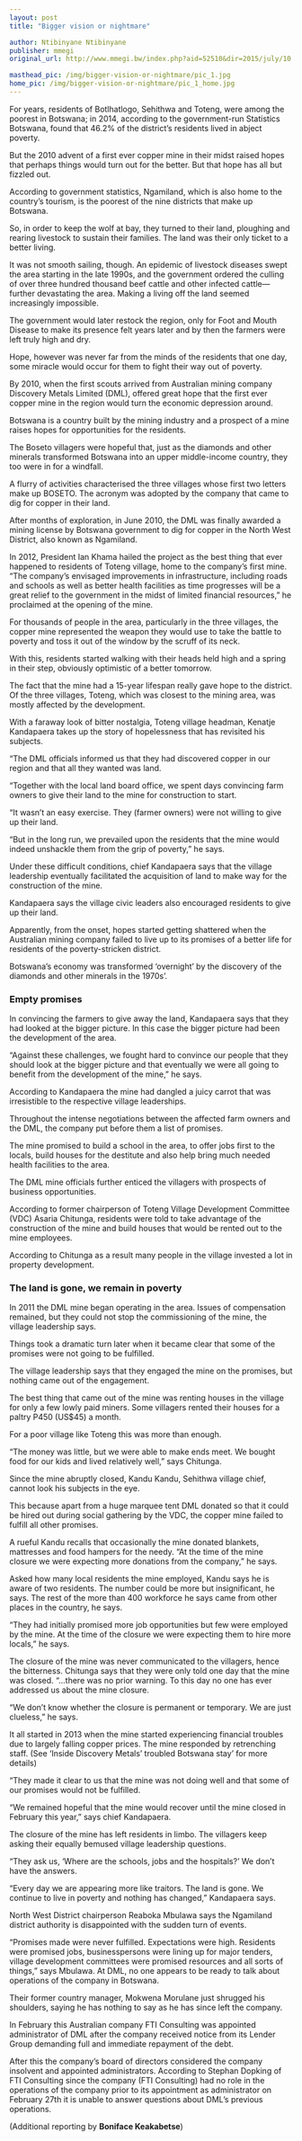 ```yaml
---
layout: post
title: "Bigger vision or nightmare"

author: Ntibinyane Ntibinyane
publisher: mmegi
original_url: http://www.mmegi.bw/index.php?aid=52510&dir=2015/july/10

masthead_pic: /img/bigger-vision-or-nightmare/pic_1.jpg
home_pic: /img/bigger-vision-or-nightmare/pic_1_home.jpg
---
```


<span class="drop-cap">F</span>or years, residents of Botlhatlogo, Sehithwa and Toteng, were among the poorest in Botswana; in 2014, according to the government-run Statistics Botswana, found that 46.2% of the district’s residents lived in abject poverty.

But the 2010 advent of a first ever copper mine in their midst raised hopes that perhaps things would turn out for the better. But that hope has all but fizzled out.

According to government statistics, Ngamiland, which is also home to the country’s tourism, is the poorest of the nine districts that make up Botswana.

So, in order to keep the wolf at bay, they turned to their land, ploughing and rearing livestock to sustain their families.  The land was their only ticket to a better living.

It was not smooth sailing, though. An epidemic of livestock diseases swept the area starting in the late 1990s, and the government ordered the culling of over three hundred                                                                                                                                           thousand beef cattle and other infected cattle—further devastating the area. Making a living off the land seemed increasingly impossible.

The government would later restock the region, only for Foot and Mouth Disease to make its presence felt years later and by then the farmers were left truly high and dry.

Hope, however was never far from the minds of the residents that one day, some miracle would occur for them to fight their way out of poverty.

By 2010, when the first scouts arrived from Australian mining company Discovery Metals Limited (DML), offered great hope that the first ever copper mine in the region would turn the economic depression around.

Botswana is a country built by the mining industry and a prospect of a mine raises hopes for opportunities for the residents.

The Boseto villagers were hopeful that, just as the diamonds and other minerals transformed Botswana into an upper middle-income country, they too were in for a windfall.

A flurry of activities characterised the three villages whose first two letters make up BOSETO. The acronym was adopted by the company that came to dig for copper in their land.

After months of exploration, in June 2010, the DML was finally awarded a mining license by Botswana government to dig for copper in the North West District, also known as Ngamiland.

In 2012, President Ian Khama hailed the project as the best thing that ever happened to residents of Toteng village, home to the company’s first mine. “The company’s envisaged improvements in infrastructure, including roads and schools as well as better health facilities as time progresses will be a great relief to the government in the midst of limited financial resources,” he proclaimed at the opening of the mine.

For thousands of people in the area, particularly in the three villages, the copper mine represented the weapon they would use to take the battle to poverty and toss it out of the window by the scruff of its neck.

With this, residents started walking with their heads held high and a spring in their step, obviously optimistic of a better tomorrow.

The fact that the mine had a 15-year lifespan really gave hope to the district. Of the three villages, Toteng, which was closest to the mining area, was mostly affected by the development.

With a faraway look of bitter nostalgia, Toteng village headman, Kenatje Kandapaera takes up the story of hopelessness that has revisited his subjects.

“The DML officials informed us that they had discovered copper in our region and that all they wanted was land.

“Together with the local land board office, we spent days convincing farm owners to give their land to the mine for construction to start.

“It wasn’t an easy exercise. They (farmer owners) were not willing to give up their land.

“But in the long run, we prevailed upon the residents that the mine would indeed unshackle them from the grip of poverty,” he says.

Under these difficult conditions, chief Kandapaera says that the village leadership eventually facilitated the acquisition of land to make way for the construction of the mine.

Kandapaera says the village civic leaders also encouraged residents to give up their land.

Apparently, from the onset, hopes started getting shattered when the Australian mining company failed to live up to its promises of a better life for residents of the poverty-stricken district.

Botswana’s economy was transformed ‘overnight’ by the discovery of the diamonds and other minerals in the 1970s’.

### Empty promises

In convincing the farmers to give away the land, Kandapaera says that they had looked at the bigger picture. In this case the bigger picture had been the development of the area.

“Against these challenges, we fought hard to convince our people that they should look at the bigger picture and that eventually we were all going to benefit from the development of the mine,” he says.

According to Kandapaera the mine had dangled a juicy carrot that was irresistible to the respective village leaderships.

Throughout the intense negotiations between the affected farm owners and the DML, the company put before them a list of promises.

The mine promised to build a school in the area, to offer jobs first to the locals, build houses for the destitute and also help bring much needed health facilities to the area.

The DML mine officials further enticed the villagers with prospects of business opportunities.

According to former chairperson of Toteng Village Development Committee (VDC) Asaria Chitunga, residents were told to take advantage of the construction of the mine and build houses that would be rented out to the mine employees.

According to Chitunga as a result many people in the village invested a lot in property development.

### The land is gone, we remain in poverty

In 2011 the DML mine began operating in the area. Issues of compensation remained, but they could not stop the commissioning of the mine, the village leadership says.

Things took a dramatic turn later when it became clear that some of the promises were not going to be fulfilled.

The village leadership says that they engaged the mine on the promises, but nothing came out of the engagement.

The best thing that came out of the mine was renting houses in the village for only a few lowly paid miners. Some villagers rented their houses for a paltry P450 (US$45) a month.

For a poor village like Toteng this was more than enough.

“The money was little, but we were able to make ends meet. We bought food for our kids and lived relatively well,” says Chitunga.

Since the mine abruptly closed, Kandu Kandu, Sehithwa village chief, cannot look his subjects in the eye.

This because apart from a huge marquee tent DML donated so that it could be hired out during social gathering by the VDC, the copper mine failed to fulfill all other promises.

A rueful Kandu recalls that occasionally the mine donated blankets, mattresses and food hampers for the needy. “At the time of the mine closure we were expecting more donations from the company,” he says.

Asked how many local residents the mine employed, Kandu says he is aware of two residents. The number could be more but insignificant, he says. The rest of the more than 400 workforce he says came from other places in the country, he says.

“They had initially promised more job opportunities but few were employed by the mine. At the time of the closure we were expecting them to hire more locals,” he says.

The closure of the mine was never communicated to the villagers, hence the bitterness.  Chitunga says that they were only told one day that the mine was closed. “...there was no prior warning. To this day no one has ever addressed us about the mine closure.

“We don’t know whether the closure is permanent or temporary. We are just clueless,” he says.

It all started in 2013 when the mine started experiencing financial troubles due to largely falling copper prices. The mine responded by retrenching staff. (See ‘Inside Discovery Metals’ troubled Botswana stay’ for more details)

“They made it clear to us that the mine was not doing well and that some of our promises would not be fulfilled.

“We remained hopeful that the mine would recover until the mine closed in February this year,” says chief Kandapaera.

The closure of the mine has left residents in limbo. The villagers keep asking their equally bemused village leadership questions.

“They ask us, ‘Where are the schools, jobs and the hospitals?’ We don’t have the answers.

“Every day we are appearing more like traitors. The land is gone. We continue to live in poverty and nothing has changed,” Kandapaera says.

North West District chairperson Reaboka Mbulawa says the Ngamiland district authority is disappointed with the sudden turn of events.

“Promises made were never fulfilled. Expectations were high. Residents were promised jobs, businesspersons were lining up for major tenders, village development committees were promised resources and all sorts of things,” says Mbulawa. At DML, no one appears to be ready to talk about operations of the company in Botswana.

Their former country manager, Mokwena Morulane just shrugged his shoulders, saying he has nothing to say as he has since left the company.

In February this Australian company FTI Consulting was appointed administrator of DML after the company received notice from its Lender Group demanding full and immediate repayment of the debt.

After this the company’s board of directors considered the company insolvent and appointed administrators. According to Stephan Dopking of FTI Consulting since the company (FTI Consulting) had no role in the operations of the company prior to its appointment as administrator on February 27th it is unable to answer questions about DML’s previous operations.

(Additional reporting by **Boniface Keakabetse**)
